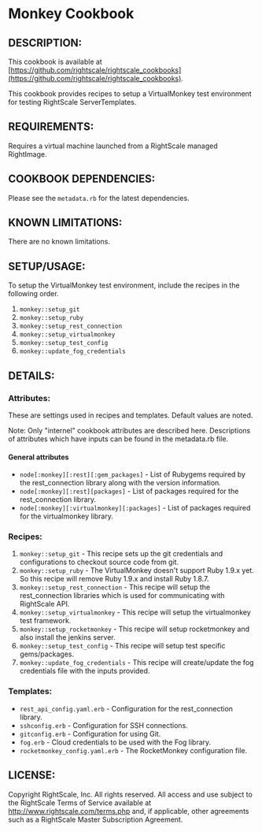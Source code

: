 # Monkey Cookbook

## DESCRIPTION:

This cookbook is available at [https://github.com/rightscale/rightscale_cookbooks](https://github.com/rightscale/rightscale_cookbooks).

This cookbook provides recipes to setup a VirtualMonkey test environment for
testing RightScale ServerTemplates.

## REQUIREMENTS:

Requires a virtual machine launched from a RightScale managed RightImage.

## COOKBOOK DEPENDENCIES:

Please see the `metadata.rb` for the latest dependencies.

## KNOWN LIMITATIONS:

There are no known limitations.

## SETUP/USAGE:

To setup the VirtualMonkey test environment, include the recipes in the
following order.

1. `monkey::setup_git`
2. `monkey::setup_ruby`
3. `monkey::setup_rest_connection`
4. `monkey::setup_virtualmonkey`
5. `monkey::setup_test_config`
6. `monkey::update_fog_credentials`

## DETAILS:

### Attributes:

These are settings used in recipes and templates. Default values are noted.

Note: Only "internel" cookbook attributes are described here. Descriptions of
attributes which have inputs can be found in the metadata.rb file.

#### General attributes

* `node[:monkey][:rest][:gem_packages]` - List of Rubygems required by the
  rest_connection library along with the version information.
* `node[:monkey][:rest][packages]` - List of packages required for the
  rest_connection library.
* `node[:monkey][:virtualmonkey][:packages]` - List of packages required for
  the virtualmonkey library.

### Recipes:

1. `monkey::setup_git` - This recipe sets up the git credentials and
   configurations to checkout source code from git.
2. `monkey::setup_ruby` - The VirtualMonkey doesn't support Ruby 1.9.x yet. So
   this recipe will remove Ruby 1.9.x and install Ruby 1.8.7.
3. `monkey::setup_rest_connection` - This recipe will setup the rest_connection
   libraries which is used for communicating with RightScale API.
4. `monkey::setup_virtualmonkey` - This recipe will setup the virtualmonkey
   test framework.
5. `monkey::setup_rocketmonkey` - This recipe will setup rocketmonkey and also
   install the jenkins server.
6. `monkey::setup_test_config` - This recipe will setup test specific
   gems/packages.
7. `monkey::update_fog_credentials` - This recipe will create/update the fog
   credentials file with the inputs provided.

### Templates:

* `rest_api_config.yaml.erb` - Configuration for the rest_connection library.
* `sshconfig.erb` - Configuration for SSH connections.
* `gitconfig.erb` - Configuration for using Git.
* `fog.erb` - Cloud credentials to be used with the Fog library.
* `rocketmonkey_config.yaml.erb` - The RocketMonkey configuration file.

## LICENSE:

Copyright RightScale, Inc. All rights reserved.  All access and use subject to
the RightScale Terms of Service available at http://www.rightscale.com/terms.php
and, if applicable, other agreements such as a RightScale Master Subscription
Agreement.
